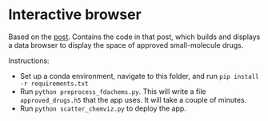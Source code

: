 # Interactive browser

Based on the [post](https://akshay.bio/blog/interactive-browser/). 
Contains the code in that post, which builds and displays a data browser to display the space of approved small-molecule drugs.

Instructions:
- Set up a conda environment, navigate to this folder, and run `pip install -r requirements.txt`
- Run `python preprocess_fdachems.py`. This will write a file `approved_drugs.h5` that the app uses. It will take a couple of minutes.
- Run `python scatter_chemviz.py` to deploy the app.